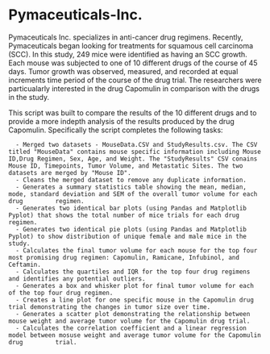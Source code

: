 # Pymaceuticals-Inc.

Pymaceuticals Inc. specializes in anti-cancer drug regimens. Recently, Pymaceuticals began looking for treatments for squamous cell carcinoma (SCC). In this study, 249 mice were identified as having an SCC growth. Each mouse was subjected to one of 10 different drugs of the course of 45 days. Tumor growth was observed, measured, and recorded at equal increments time period of the course of the drug trial. The researchers were particualarly interested in the drug Capomulin in comparison with the drugs in the study. 

This script was built to compare the results of the 10 different drugs and to provide a more indepth analysis of the results produced by the drug Capomulin. Specifically the script completes the following tasks:

      - Merged two datasets - MouseData.CSV and StudyResults.csv. The CSV titled "MouseData" contains mouse specific information including Mouse            ID,Drug Regimen, Sex, Age, and Weight. The "StudyResults" CSV conains Mouse ID, Timepoints, Tumor Volume, and Metastatic Sites. The two            datasets are merged by "Mouse ID".
      - Cleans the merged dataset to remove any duplicate information. 
      - Generates a summary statistics table showing the mean, median, mode, standard deviation and SEM of the overall tumor volume for each drug         regimen. 
      - Generates two identical bar plots (using Pandas and Matplotlib Pyplot) that shows the total number of mice trials for each drug regimen. 
      - Generates two identical pie plots (using Pandas and Matplotlib Pyplot) to show distribution of unique female and male mice in the study. 
      - Calculates the final tumor volume for each mouse for the top four most promising drug regimen: Capomulin, Ramicane, Infubinol, and                 Ceftamin. 
      - Calculates the quartiles and IQR for the top four drug regimens and identifies any potential outliers. 
      - Generates a box and whisker plot for final tumor volume for each of the top four drug regimen. 
      - Creates a line plot for one specific mouse in the Capomulin drug trial demonstrating the changes in tumor size over time. 
      - Generates a scatter plot demonstrating the relationship between mouse weight and average tumor volume for the Capomulin drug trial. 
      - Calculates the correlation coefficient and a linear regression model between mosuse weight and average tumor volume for the Capomulin drug         trial. 
